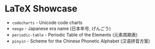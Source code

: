 # LaTeX Showcase

- `codecharts` - Unicode code charts
- `neogo` - Japanese era name (日本年号, げんごう)
- `periodic-table` - Periodic Table of the Elements (元素周期表)
- `pinyin` - Scheme for the Chinese Phonetic Alphabet (汉语拼音方案)
